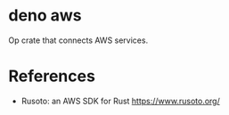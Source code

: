 # deno aws

Op crate that connects AWS services.


# References

* Rusoto: an AWS SDK for Rust https://www.rusoto.org/
